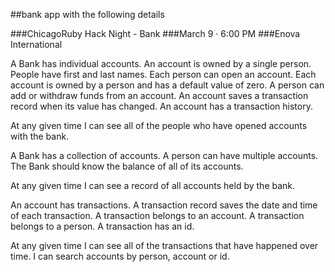 ##bank app with the following details

###ChicagoRuby Hack Night - Bank
###March 9 · 6:00 PM
###Enova International


A Bank has individual accounts. An account is owned by a single person. People have first and last names. Each person can open an account. Each account is owned by a person and has a default value of zero. A person can add or withdraw funds from an account. An account saves a transaction record when its value has changed. An account has a transaction history.

At any given time I can see all of the people who have opened accounts with the bank.

A Bank has a collection of accounts. A person can have multiple accounts. The Bank should know the balance of all of its accounts.

At any given time I can see a record of all accounts held by the bank.

An account has transactions. A transaction record saves the date and time of each transaction. A transaction belongs to an account. A transaction belongs to a person. A transaction has an id.

At any given time I can see all of the transactions that have happened over time. I can search accounts by person, account or id.
